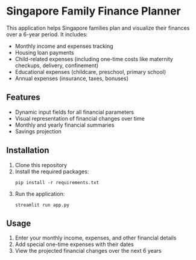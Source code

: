 # Singapore Family Finance Planner

This application helps Singapore families plan and visualize their finances over a 6-year period. It includes:

- Monthly income and expenses tracking
- Housing loan payments
- Child-related expenses (including one-time costs like maternity checkups, delivery, confinement)
- Educational expenses (childcare, preschool, primary school)
- Annual expenses (insurance, taxes, bonuses)

## Features

- Dynamic input fields for all financial parameters
- Visual representation of financial changes over time
- Monthly and yearly financial summaries
- Savings projection

## Installation

1. Clone this repository
2. Install the required packages:
   ```
   pip install -r requirements.txt
   ```
3. Run the application:
   ```
   streamlit run app.py
   ```

## Usage

1. Enter your monthly income, expenses, and other financial details
2. Add special one-time expenses with their dates
3. View the projected financial changes over the next 6 years 